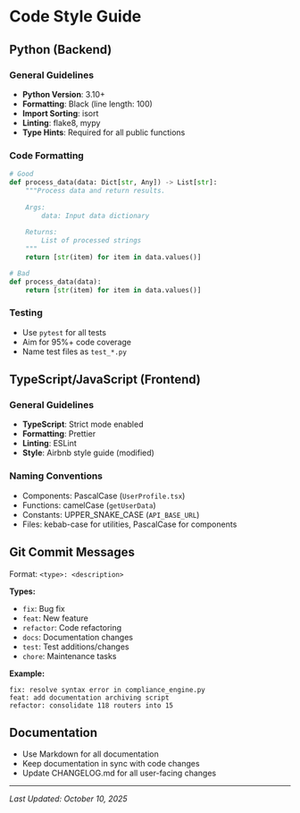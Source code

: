 # Code Style Guide

## Python (Backend)

### General Guidelines
- **Python Version**: 3.10+
- **Formatting**: Black (line length: 100)
- **Import Sorting**: isort
- **Linting**: flake8, mypy
- **Type Hints**: Required for all public functions

### Code Formatting
```python
# Good
def process_data(data: Dict[str, Any]) -> List[str]:
    """Process data and return results.
    
    Args:
        data: Input data dictionary
        
    Returns:
        List of processed strings
    """
    return [str(item) for item in data.values()]

# Bad
def process_data(data):
    return [str(item) for item in data.values()]
```

### Testing
- Use `pytest` for all tests
- Aim for 95%+ code coverage
- Name test files as `test_*.py`

## TypeScript/JavaScript (Frontend)

### General Guidelines
- **TypeScript**: Strict mode enabled
- **Formatting**: Prettier
- **Linting**: ESLint
- **Style**: Airbnb style guide (modified)

### Naming Conventions
- Components: PascalCase (`UserProfile.tsx`)
- Functions: camelCase (`getUserData`)
- Constants: UPPER_SNAKE_CASE (`API_BASE_URL`)
- Files: kebab-case for utilities, PascalCase for components

## Git Commit Messages

Format: `<type>: <description>`

**Types:**
- `fix`: Bug fix
- `feat`: New feature
- `refactor`: Code refactoring
- `docs`: Documentation changes
- `test`: Test additions/changes
- `chore`: Maintenance tasks

**Example:**
```
fix: resolve syntax error in compliance_engine.py
feat: add documentation archiving script
refactor: consolidate 118 routers into 15
```

## Documentation

- Use Markdown for all documentation
- Keep documentation in sync with code changes
- Update CHANGELOG.md for all user-facing changes

---

*Last Updated: October 10, 2025*

